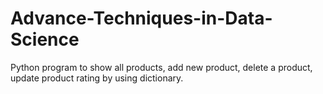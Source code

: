 # Advance-Techniques-in-Data-Science
Python program to show all products, add new product, delete a product, update product rating by using dictionary.
